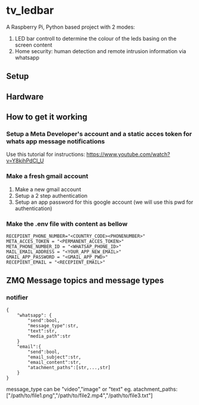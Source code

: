 # tv_ledbar
A Raspberry Pi, Python based project with 2 modes:
1. LED bar controll to determine the colour of the leds basing on the screen content 
2. Home security:  human detection and remote intrusion information via whatsapp 

## Setup 

## Hardware

## How to get it working

### Setup a Meta Developer's account and a static acces token for whats app message notifications

Use this tutorial for instructions:
https://www.youtube.com/watch?v=Y8kihPdCI_U

### Make a fresh gmail account
1. Make a new gmail account 
2. Setup a 2 step authentication
3. Setup an app password for this google account (we will use this pwd for authentication)
### Make the .env file with content as bellow

```
RECEPIENT_PHONE_NUMBER="<COUNTRY_CODE><PHONENUMBER>"
META_ACCES_TOKEN = "<PERMANENT_ACCES_TOKEN>"
META_PHONE_NUMBER_ID = "<WHATSAP_PHONE_ID>"
MAIL_EMAIL_ADDRESS = "<YOUR_APP_NEW_EMAIL>"
GMAIL_APP_PASSWORD = "<GMAIL_APP_PWD>"
RECEPIENT_EMAIL = "<RECEPIENT_EMAIL>"
```

## ZMQ Message topics and message types

### notifier
```
{
    "whatsapp": {
        "send":bool,
        "message_type":str,
        "text":str,
        "media_path":str
    }
    "email":{
        "send":bool,
        "email_subject":str,
        "email_content":str,
        "atachment_paths":[str,...,str]
    }
}
```
message_type can be "video","image" or "text"
eg. atachment_paths:["/path/to/file1.png","/path/to/file2.mp4","/path/to/file3.txt"]